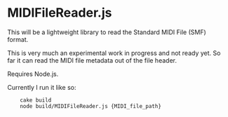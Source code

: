 MIDIFileReader.js
=================

This will be a lightweight library to read the Standard MIDI File (SMF) format.

This is very much an experimental work in progress and not ready yet. So far it can read the MIDI file metadata out of the file header.

Requires Node.js.

Currently I run it like so:

        cake build
        node build/MIDIFileReader.js {MIDI_file_path}
